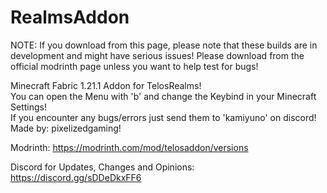 ﻿# RealmsAddon
NOTE: If you download from this page, please note that these builds are in development and might have serious issues!
Please download from the official modrinth page unless you want to help test for bugs!

Minecraft Fabric 1.21.1 Addon for TelosRealms!<br>
You can open the Menu with 'b' and change the Keybind in your Minecraft Settings!<br>
If you encounter any bugs/errors just send them to 'kamiyuno' on discord!<br>
Made by: pixelizedgaming!

Modrinth:
https://modrinth.com/mod/telosaddon/versions

Discord for Updates, Changes and Opinions:<br>
https://discord.gg/sDDeDkxFF6
